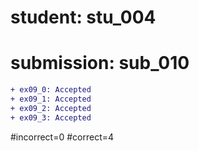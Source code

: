 # student: stu_004
# submission: sub_010

```diff
+ ex09_0: Accepted
+ ex09_1: Accepted
+ ex09_2: Accepted
+ ex09_3: Accepted
```
#incorrect=0
#correct=4
